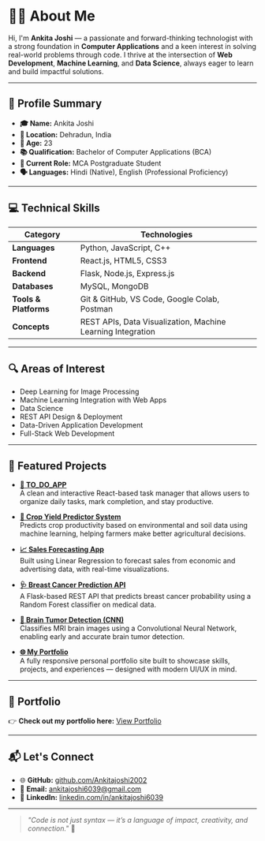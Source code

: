 # 👩‍💻 About Me

Hi, I'm **Ankita Joshi** — a passionate and forward-thinking technologist with a strong foundation in **Computer Applications** and a keen interest in solving real-world problems through code. I thrive at the intersection of **Web Development**, **Machine Learning**, and **Data Science**, always eager to learn and build impactful solutions.

---

## 🧾 Profile Summary

- **🎓 Name:** Ankita Joshi  
- **📍 Location:** Dehradun, India  
- **🎂 Age:** 23  
- **📚 Qualification:** Bachelor of Computer Applications (BCA)  
- **🎯 Current Role:** MCA Postgraduate Student  
- **🗣️ Languages:** Hindi (Native), English (Professional Proficiency)

---

## 💻 Technical Skills

| Category           | Technologies                                                                 |
|--------------------|------------------------------------------------------------------------------|
| **Languages**       | Python, JavaScript, C++                                                     |
| **Frontend**        | React.js, HTML5, CSS3                                                       |
| **Backend**         | Flask, Node.js, Express.js                                                  |
| **Databases**       | MySQL, MongoDB                                                              |
| **Tools & Platforms** | Git & GitHub, VS Code, Google Colab, Postman                             |
| **Concepts**         | REST APIs, Data Visualization, Machine Learning Integration                |

---

## 🔍 Areas of Interest

- Deep Learning for Image Processing
- Machine Learning Integration with Web Apps
- Data Science
- REST API Design & Deployment  
- Data-Driven Application Development
- Full-Stack Web Development  
  


---

## 💼 Featured Projects

- **[📝 TO_DO_APP](https://github.com/ANKITAJOSHI2002/TO_DO_APP)**  
  A clean and interactive React-based task manager that allows users to organize daily tasks, mark completion, and stay productive.

- **[🌾 Crop Yield Predictor System](https://github.com/ANKITAJOSHI2002/Crop_Yeild-_predictor_System)**  
  Predicts crop productivity based on environmental and soil data using machine learning, helping farmers make better agricultural decisions.

- **[📈 Sales Forecasting App](https://github.com/ANKITAJOSHI2002/Sale_Prediction_using_LinearRegression_Model)**  
  Built using Linear Regression to forecast sales from economic and advertising data, with real-time visualizations.

- **[🩺 Breast Cancer Prediction API](https://github.com/ANKITAJOSHI2002/breast_cancer_prediction_api)**  
  A Flask-based REST API that predicts breast cancer probability using a Random Forest classifier on medical data.

- **[🧠 Brain Tumor Detection (CNN)](https://github.com/ANKITAJOSHI2002/Brain_Tumor_Detection)**  
  Classifies MRI brain images using a Convolutional Neural Network, enabling early and accurate brain tumor detection.

- **[🌐 My Portfolio](https://github.com/ANKITAJOSHI2002/My-Portfolio-)**  
  A fully responsive personal portfolio site built to showcase skills, projects, and experiences — designed with modern UI/UX in mind.

---

## 🌟 Portfolio

👉 **Check out my portfolio here:** [View Portfolio](https://github.com/ANKITAJOSHI2002/My-Portfolio-)

---

## 📬 Let's Connect

- 🌐 **GitHub:** [github.com/Ankitajoshi2002](https://github.com/Ankitajoshi2002)  
- 📧 **Email:** [ankitajoshi6039@gmail.com](mailto:ankitajoshi6039@gmail.com)  
- 💼 **LinkedIn:** [linkedin.com/in/ankitajoshi6039](https://linkedin.com/in/ankitajoshi6039)

---

> _"Code is not just syntax — it’s a language of impact, creativity, and connection."_ 🚀


